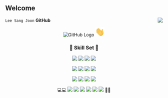## Welcome 
`Lee Sang Joon` **GitHub** 
<img align="right" src="https://img.shields.io/badge/Notion-000000?style=flat-square&logo=Notion&logoColor=white"/></a>

<div align="center">
  <img src="https://github.com/raghavk16/raghavk16/blob/master/octo.gif" alt="GitHub Logo" width="80" height="80" />
  <img  src="https://raw.githubusercontent.com/ABSphreak/ABSphreak/master/gifs/Hi.gif" width="30px"> 
</div>

<h3 align="center"><b>💪 Skill Set 💪</b></h3>

<p align="center">
  <img src="https://img.shields.io/badge/Java-orange?style=flat-square&logo=java&logoColor=white"/></a>  
  <img src="https://img.shields.io/badge/HTML5-E34F26?style=flat-square&logo=HTML5&logoColor=white"/></a> 
  <img src="https://img.shields.io/badge/CSS3-1572B6?style=flat-square&logo=CSS3&logoColor=white"/></a> 
  <img src="https://img.shields.io/badge/JavaScript-F7DF1E?style=flat-square&logo=JavaScript&logoColor=white"/></a> 
</p>
<p align="center">
  <img src="https://img.shields.io/badge/Spring Boot-6DB33F?style=flat-square&logo=Spring Boot&logoColor=white"/></a> 
  <img src="https://img.shields.io/badge/Bootstrap-7952B3?style=flat-square&logo=Bootstrap&logoColor=white"/></a> 
  <img src="https://img.shields.io/badge/jQuery-0769AD?style=flat-square&logo=jQuery&logoColor=white"/></a> 
  <img src="https://img.shields.io/badge/Handlebars.js-000000?style=flat-square&logo=Handlebars.js&logoColor=white"/></a> 
</p>

<p align="center">
  <img src="https://img.shields.io/badge/MariaDB-black?style=flat-square&logo=mariadb&logoColor=white"/></a>  
  <img src="https://img.shields.io/badge/Amazon AWS-232F3E?style=flat-square&logo=Amazon%20AWS&logoColor=white"/></a>
  <img src="https://img.shields.io/badge/MySQL-4479A1?style=flat-square&logo=MySQL&logoColor=white"/></a>  
  <img src="https://img.shields.io/badge/Apache Tomcat-F8DC75?style=flat-square&logo=Apache Tomcat&logoColor=white"/></a> 
</p>

<p align="center">
  💻💻
  <img src="https://img.shields.io/badge/Eclipse IDE-2C2255?style=flat-square&logo=Eclipse IDE&logoColor=white"/></a> 
  <img src="https://img.shields.io/badge/VS%20Code-007ACC?style=flat-square&logo=visual-studio-code&logoColor=white"/></a>  
  <img src="https://img.shields.io/badge/Postman-black?style=flat-square&logo=postman&logoColor=white"/></a> 
  <img src="https://img.shields.io/badge/GitHub-181717?style=flat-square&logo=github&logoColor=white"/></a>  
  <img src="https://img.shields.io/badge/Sourcetree-0052CC?style=flat-square&logo=Sourcetree&logoColor=white"/></a> 
  <img src="https://img.shields.io/badge/Slack-4A154B?style=flat-square&logo=Slack&logoColor=white"/></a> 
  🚀🚀
</p>

